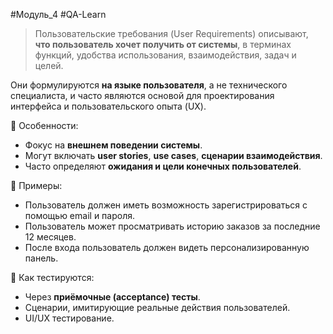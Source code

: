 #Модуль_4 #QA-Learn
> Пользовательские требования (User Requirements) описывают, **что пользователь хочет получить от системы**, в терминах функций, удобства использования, взаимодействия, задач и целей.

Они формулируются **на языке пользователя**, а не технического специалиста, и часто являются основой для проектирования интерфейса и пользовательского опыта (UX).

🧩 Особенности:
- Фокус на **внешнем поведении системы**.
- Могут включать **user stories**, **use cases**, **сценарии взаимодействия**.
- Часто определяют **ожидания и цели конечных пользователей**.

📌 Примеры:
- Пользователь должен иметь возможность зарегистрироваться с помощью email и пароля.
- Пользователь может просматривать историю заказов за последние 12 месяцев.
- После входа пользователь должен видеть персонализированную панель.

 🧪 Как тестируются:
- Через **приёмочные (acceptance) тесты**.
- Сценарии, имитирующие реальные действия пользователей.
- UI/UX тестирование.